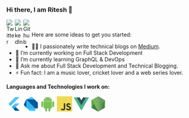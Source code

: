 ### Hi there, I am Ritesh 👋

<a href="https://twitter.com/sharma_ritesh33"><img align="left" alt="Twitter" width="22px" src="https://cdn.jsdelivr.net/npm/simple-icons@v3/icons/twitter.svg" /></a><a href="https://www.linkedin.com/in/sharmaritesh33/"><img align="left" alt="LinkedIn" width="22px" src="https://cdn.jsdelivr.net/npm/simple-icons@v3/icons/linkedin.svg" /> <a href="https://github.com/ritesh-sharma33"><img align="left" alt="Github" width="22px" src="https://cdn.jsdelivr.net/npm/simple-icons@v3/icons/github.svg" /></a>
<br />

Here are some ideas to get you started:

- 👨‍💻 I passionately write technical blogs on [Medium](https://medium.com/@sharmaritesh3312).
- 🔭 I’m currently working on Full Stack Development
- 🌱 I’m currently learning GraphQL & DevOps
- 💬 Ask me about Full Stack Development and Technical Blogging.
- ⚡ Fun fact: I am a music lover, cricket lover and a web series lover.

**Languages and Technologies I work on:**
<br />
<br />
<code><img height="40" src="https://raw.githubusercontent.com/github/explore/80688e429a7d4ef2fca1e82350fe8e3517d3494d/topics/flutter/flutter.png"></code>
<code><img height="40" src="https://raw.githubusercontent.com/github/explore/80688e429a7d4ef2fca1e82350fe8e3517d3494d/topics/dart/dart.png"></code>
<code><img height="40" src="https://raw.githubusercontent.com/github/explore/80688e429a7d4ef2fca1e82350fe8e3517d3494d/topics/android/android.png"></code>
<code><img height="40" src="https://raw.githubusercontent.com/github/explore/80688e429a7d4ef2fca1e82350fe8e3517d3494d/topics/javascript/javascript.png"></code>
<code><img height="40" src="https://raw.githubusercontent.com/github/explore/80688e429a7d4ef2fca1e82350fe8e3517d3494d/topics/vue/vue.png"></code>
<code><img height="40" src="https://raw.githubusercontent.com/github/explore/80688e429a7d4ef2fca1e82350fe8e3517d3494d/topics/nodejs/nodejs.png"></code>

